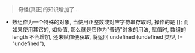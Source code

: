 > 奇怪(真正)的知识增加了...

- 数组作为一个特殊的对象, 当使用正整数或对应字符串存取时, 操作的是 []; 而如果使用其它的, 如负值, 那么就是它作为"普通"对象的用法, 赋值时, 数组的 length 不会增加, 还未赋值便获取, 将返回 undefined (undefined 类型, != "undefined"), 

